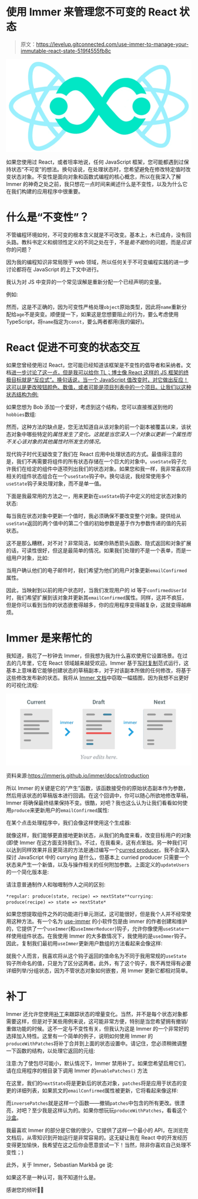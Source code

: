 # 使用 Immer 来管理您不可变的 React 状态

> 原文：<https://levelup.gitconnected.com/use-immer-to-manage-your-immutable-react-state-519f4555fb8c>

![](img/921e8fb871b7f0885c22a2e35f6ab3a6.png)

如果您使用过 React，或者坦率地说，任何 JavaScript 框架，您可能都遇到过保持状态“不可变”的想法。换句话说，在处理状态时，您希望避免在修改特定值时改变状态对象。不变性是面向对象和函数式编程的核心概念，所以在我深入了解 Immer 的神奇之处之前，我只想花一点时间来阐述什么是不变性，以及为什么它在我们构建的应用程序中很重要。

# 什么是“不变性”？

不管编程环境如何，不可变的根本含义就是不可改变。基本上，木已成舟，没有回头路。教科书定义和纲领性定义的不同之处在于，不是*能不能*你的问题，而是*应该*你的问题？

因为我的编程知识非常局限于 web 领域，所以任何关于不可变编程实践的进一步讨论都将在 JavaScript 的上下文中进行。

我认为对 JS 中变异的一个常见误解是重新分配一个已经声明的变量。

例如:

然而，这是不正确的，因为可变性严格处理`object`原始类型，因此将`name`重新分配给`age`不是突变。顺便提一下，如果这是您想要阻止的行为，要么考虑使用 TypeScript，将`name`指定为`const`，要么两者都用(我的偏好)。

# React 促进不可变的状态交互

如果您曾经使用过 React，您可能已经知道该框架是不变性的倡导者和采纳者。文档[进一步讨论了这一点，但是我可以给你 TL；博士像 React 这样的 JS 框架的终极目标就是“反应式”。换句话说，当一个 JavaScript 值改变时，对它做出反应！这可以是更改按钮颜色、数值，或者可能是项目列表中的一个项目。让我们以这种状态结构为例:](https://reactjs.org/docs/update.html)

如果您想为 Bob 添加一个爱好，考虑到这个结构，您可以直接推送到他的`hobbies`数组:

然而，这种方法的缺点是，您无法知道自从该对象的前一个副本被覆盖以来，该状态对象中哪些特定的*属性发生了变化。这就是当您深入一个对象以更新一个属性而不关心该对象的其他属性时所发生的情况。*

现代钩子时代无疑改变了我们在 React 应用中处理状态的方式。最值得注意的是，我们不再需要将组件的所有状态存储在一个巨大的对象中。`useState`钩子允许我们在给定的组件中逐项列出我们的状态对象。如果您和我一样，我非常喜欢将相关的组件状态组合在一个`useState`钩子中。换句话说，我经常使用多个`useState`钩子来处理对象，而不是单一值。

下面是我最常用的方法之一，用来更新在`useState`钩子中定义的给定状态对象的状态:

每当我在状态对象中更新一个值时，我必须确保不要改变整个对象。提供给从`useState`返回的两个值中的第二个值的初始参数是基于作为参数传递的值的先前状态。

这不是那么糟糕，对不对？非常简洁，如果你熟悉箭头函数、隐式返回和对象扩展的话，可读性很好，但这是最简单的情况。如果我们处理的不是一个表单，而是一组用户对象，比如:

当用户确认他们的电子邮件时，我们希望为他们的用户对象更新`emailConfirmed`属性。

因此，当映射到以前的用户状态时，当我们发现用户的 id 等于`confirmedUserId`时，我们希望扩展到该对象并更新其`emailConfirmed`属性。同样，这并不疯狂，但是你可以看到当你的状态嵌套得越多，你的应用程序变得越复杂，这就变得越麻烦。

# Immer 是来帮忙的

我知道，我花了一秒钟去 Immer，但我想为我为什么喜欢使用它设置场景。在过去的几年里，它在 React 领域越来越受欢迎。Immer 基于[写时复制](https://en.wikipedia.org/wiki/Copy-on-write)范式运行，这基本上意味着它能够创建状态的草稿副本，对于对该副本所做的任何修改，将基于这些修改发布新的状态。我将从 [Immer 文档](https://immerjs.github.io/immer/docs/introduction)中窃取一幅插图，因为我想不出更好的可视化流程:

![](img/b2532e9c88842ef8bafd7a4a3829b356.png)

资料来源:https://immerjs.github.io/immer/docs/introduction

所以 Immer 的关键是它的“产生”函数，该函数接受你的原始状态副本作为参数，然后用该状态的草稿版本进行回调。在这个回调中，你可以随心所欲地修改草稿，Immer 将确保最终结果保持不变。很酷，对吧？我也这么认为让我们看看如何使用`produce`来更新用户的`emailConfirmed`属性:

在某个点击处理程序中，我们会像这样使用这个生成器:

就像这样，我们能够更直接地更新状态，从我们的角度来看，改变目标用户的对象(即使 Immer 在这方面支持我们)。不过，在我看来，这有点笨拙。另一种我们可以达到同样效果并且更简洁的方法是通过编写一个[curred producer](https://immerjs.github.io/immer/docs/curried-produce)。我不会深入探讨 JavaScript 中的 currying 是什么，但基本上 curried producer 只需要一个状态来产生一个新值，以及与操作相关的任何附加参数。上面定义的`updateUsers`的一个简化版本是:

请注意普通制作人和咖喱制作人之间的区别:

```
*regular: produce(state, recipe) => nextState**currying: produce(recipe) => state => nextState*
```

如果您想提取组件之外的功能进行单元测试，这可能很好，但是我个人并不经常使用这种方法。有一个名为 [use-immer](https://www.npmjs.com/package/use-immer) 的小软件包是由 immer 的作者创建和维护的，它提供了一个`useImmer`(和`useImmerReducer`)钩子，允许你像使用`useState`一样使用组件状态。在我使用 Immer 的大多数情况下，我使用的是`useImmer`钩子。因此，复制我们最初用`useImmer`更新用户数组的方法看起来会像这样:

就我个人而言，我喜欢将从这个钩子返回的值命名为不同于我用常规的`useState`钩子所命名的值，只是为了区分这两者。此外，有了这个钩子，我不再觉得有必要详细列举/分组状态，因为不管状态对象如何嵌套，用 Immer 更新它都相对简单。

# 补丁

Immer 还允许您使用[补丁](https://immerjs.github.io/immer/docs/patches)来跟踪状态的增量变化。当然，并不是每个状态对象都需要这样，但是对于某些用例来说，这可能非常方便，特别是当您希望拥有撤销/重做功能的时候。这不一定与不变性有关，但我认为这是 Immer 的一个非常好的选择加入特性。这里有一个简单的例子，说明如何使用 Immer 的`produceWithPatches`将补丁合并到上面的状态设置中。请记住，您必须稍微调整一下函数的结构，以处理它返回的元组:

注意:为了使包尽可能小，默认情况下，Immer 禁用补丁。如果您希望启用它们，请在应用程序的根目录下调用 Immer 的`enablePatches()` 方法

在这里，我们的`nextState`将是更新后的状态对象，`patches`将是应用于状态的变更的详细列表，如果凯文的`emailConfirmed`属性被更新，它将看起来像这样:

而`inversePatches`就是这样一个函数——撤销`patches`中包含的所有更改。很漂亮，对吧？至少我是这样认为的。如果你想玩玩`produceWithPatches`，看看这个[沙盒](https://stackblitz.com/edit/react-gxzkyx)。

我最喜欢 Immer 的部分是它做的很少。它提供了这样一个最小的 API，在浏览完文档后，从零知识到开始运行是非常容易的。这无疑让我在 React 中的开发经历变得更加愉快，我希望在这之后你会愿意尝试一下！当然，除非你喜欢自己处理不变性；)

此外，关于 Immer，Sebastian Markbå ge 说:

如果这不是一种认可，我不知道什么是。

感谢您的倾听👋🏻